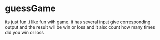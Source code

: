 # guessGame

its just fun .i like fun with game.
 it has several input give corresponding output and the result will be win or loss
 and it also count
 how many times did you win or loss
